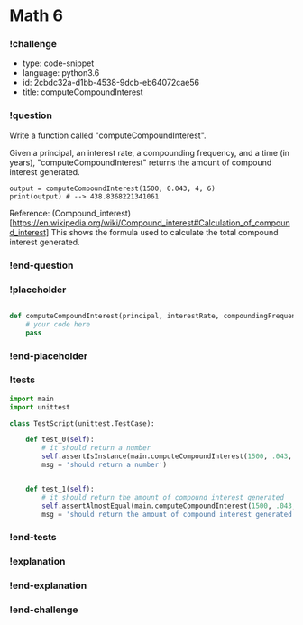 # Math 6

### !challenge

* type: code-snippet
* language: python3.6
* id: 2cbdc32a-d1bb-4538-9dcb-eb64072cae56
* title: computeCompoundInterest

### !question

Write a function called "computeCompoundInterest".

Given a principal, an interest rate, a compounding frequency, and a time (in years), "computeCompoundInterest" returns the amount of compound interest generated.

```
output = computeCompoundInterest(1500, 0.043, 4, 6)
print(output) # --> 438.8368221341061
```

Reference:
(Compound_interest)[https://en.wikipedia.org/wiki/Compound_interest#Calculation_of_compound_interest]
This shows the formula used to calculate the total compound interest generated.

### !end-question

### !placeholder

```python

def computeCompoundInterest(principal, interestRate, compoundingFrequency, timeInYears):
    # your code here
    pass


```

### !end-placeholder

### !tests

```python
import main
import unittest

class TestScript(unittest.TestCase):

    def test_0(self):
        # it should return a number
        self.assertIsInstance(main.computeCompoundInterest(1500, .043, 4, 6), (float, int),
        msg = 'should return a number')


    def test_1(self):
        # it should return the amount of compound interest generated
        self.assertAlmostEqual(main.computeCompoundInterest(1500, .043, 4, 6), 438.8368221341061, places=2,
        msg = 'should return the amount of compound interest generated')


```

### !end-tests

### !explanation

### !end-explanation

### !end-challenge
